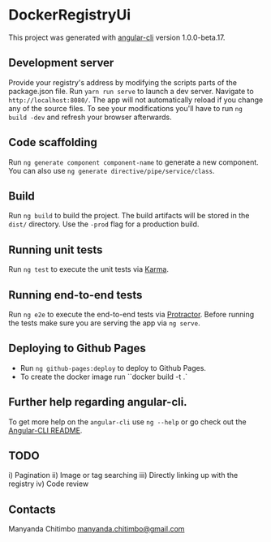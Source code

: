 # DockerRegistryUi


This project was generated with [angular-cli](https://github.com/angular/angular-cli) version 1.0.0-beta.17.

## Development server
Provide your registry's address by modifying the scripts parts of the package.json file. Run `yarn run serve` to launch a dev server. Navigate to `http://localhost:8080/`. The app will not automatically reload if you change any of the source files. To see your modifications you'll have to run `ng build -dev` and refresh your browser afterwards.


## Code scaffolding

Run `ng generate component component-name` to generate a new component. You can also use `ng generate directive/pipe/service/class`.

## Build

Run `ng build` to build the project. The build artifacts will be stored in the `dist/` directory. Use the `-prod` flag for a production build.

## Running unit tests

Run `ng test` to execute the unit tests via [Karma](https://karma-runner.github.io).

## Running end-to-end tests

Run `ng e2e` to execute the end-to-end tests via [Protractor](http://www.protractortest.org/).
Before running the tests make sure you are serving the app via `ng serve`.

## Deploying to Github Pages

- Run `ng github-pages:deploy` to deploy to Github Pages.
- To create the docker image run ``docker build -t <tag> .`

## Further help regarding angular-cli.

To get more help on the `angular-cli` use `ng --help` or go check out the [Angular-CLI README](https://github.com/angular/angular-cli/blob/master/README.md).




## TODO
i) Pagination
ii) Image or tag searching
iii) Directly linking up with the registry
iv) Code review

## Contacts
Manyanda Chitimbo <manyanda.chitimbo@gmail.com>
